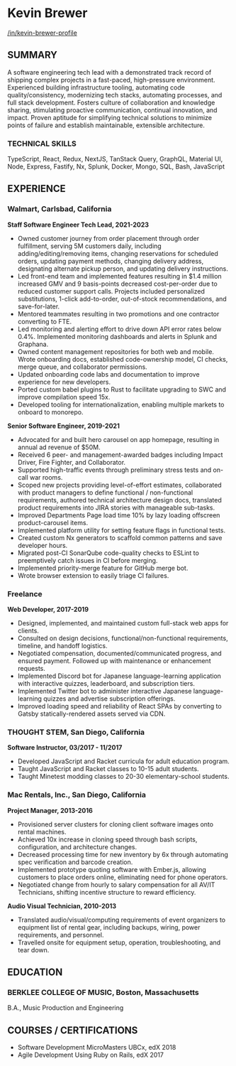 # Kevin Brewer

[/in/kevin-brewer-profile](https://www.linkedin.com/in/kevin-brewer-profile)

## SUMMARY

A software engineering tech lead with a demonstrated track record of shipping complex projects in a fast-paced, high-pressure environment. Experienced building infrastructure tooling, automating code quality/consistency, modernizing tech stacks, automating processes, and full stack development. Fosters culture of collaboration and knowledge sharing, stimulating proactive communication, continual innovation, and impact. Proven aptitude for simplifying technical solutions to minimize points of failure and establish maintainable, extensible architecture.

### TECHNICAL SKILLS

TypeScript, React, Redux, NextJS, TanStack Query, GraphQL, Material UI, Node, Express, Fastify, Nx, Splunk, Docker, Mongo, SQL, Bash, JavaScript

## EXPERIENCE

### Walmart, Carlsbad, California

**Staff Software Engineer Tech Lead, 2021-2023**

- Owned customer journey from order placement through order fulfillment, serving 5M customers daily, including adding/editing/removing items, changing reservations for scheduled orders, updating payment methods, changing delivery address, designating alternate pickup person, and updating delivery instructions.
- Led front-end team and implemented features resulting in $1.4 million increased GMV and 9 basis-points decreased cost-per-order due to reduced customer support calls. Projects included personalized substitutions, 1-click add-to-order, out-of-stock recommendations, and save-for-later.
- Mentored teammates resulting in two promotions and one contractor converting to FTE.
- Led monitoring and alerting effort to drive down API error rates below 0.4%. Implemented monitoring dashboards and alerts in Splunk and Graphana.
- Owned content management repositories for both web and mobile. Wrote onboarding docs, established code-ownership model, CI checks, merge queue, and collaborator permissions.
- Updated onboarding code labs and documentation to improve experience for new developers.
- Ported custom babel plugins to Rust to facilitate upgrading to SWC and improve compilation speed 15x.
- Developed tooling for internationalization, enabling multiple markets to onboard to monorepo.

**Senior Software Engineer, 2019-2021**

- Advocated for and built hero carousel on app homepage, resulting in annual ad revenue of $50M.
- Received 6 peer- and management-awarded badges including Impact Driver, Fire Fighter, and Collaborator.
- Supported high-traffic events through preliminary stress tests and on-call war rooms.
- Scoped new projects providing level-of-effort estimates, collaborated with product managers to define functional / non-functional requirements, authored technical architecture design docs, translated product requirements into JIRA stories with manageable sub-tasks.
- Improved Departments Page load time 10% by lazy loading offscreen product-carousel items.
- Implemented platform utility for setting feature flags in functional tests.
- Created custom Nx generators to scaffold common patterns and save developer hours.
- Migrated post-CI SonarQube code-quality checks to ESLint to preemptively catch issues in CI before merging.
- Implemented priority-merge feature for GitHub merge bot.
- Wrote browser extension to easily triage CI failures.

### Freelance

**Web Developer, 2017-2019**

- Designed, implemented, and maintained custom full-stack web apps for clients.
- Consulted on design decisions, functional/non-functional requirements, timeline, and handoff logistics.
- Negotiated compensation, documented/communicated progress, and ensured payment. Followed up with maintenance or enhancement requests.
- Implemented Discord bot for Japanese language-learning application with interactive quizzes, leaderboard, and subscription tiers.
- Implemented Twitter bot to administer interactive Japanese language-learning quizzes and advertise subscription offerings.
- Improved loading speed and reliability of React SPAs by converting to Gatsby statically-rendered assets served via CDN.

### THOUGHT STEM, San Diego, California

**Software Instructor, 03/2017 - 11/2017**

- Developed JavaScript and Racket curricula for adult education program.
- Taught JavaScript and Racket classes to 10-15 adult students.
- Taught Minetest modding classes to 20-30 elementary-school students.

### Mac Rentals, Inc., San Diego, California

**Project Manager, 2013-2016**

- Provisioned server clusters for cloning client software images onto rental machines.
- Achieved 10x increase in cloning speed through bash scripts, configuration, and architecture changes.
- Decreased processing time for new inventory by 6x through automating spec verification and barcode creation.
- Implemented prototype quoting software with Ember.js, allowing customers to place orders online, eliminating need for phone operators.
- Negotiated change from hourly to salary compensation for all AV/IT Technicians, shifting incentive structure to reward efficiency.

**Audio Visual Technician, 2010-2013**

- Translated audio/visual/computing requirements of event organizers to equipment list of rental gear, including backups, wiring, power requirements, and personnel.
- Travelled onsite for equipment setup, operation, troubleshooting, and tear down.

## EDUCATION

### BERKLEE COLLEGE OF MUSIC, Boston, Massachusetts

B.A., Music Production and Engineering

## COURSES / CERTIFICATIONS

- Software Development MicroMasters UBCx, edX 2018
- Agile Development Using Ruby on Rails, edX 2017
